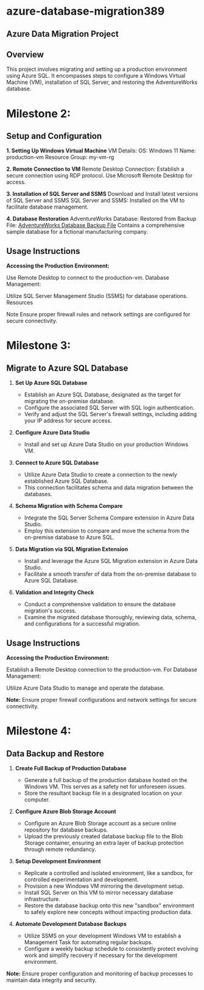# azure-database-migration389

## Azure Data Migration Project

## Overview

This project involves migrating and setting up a production environment using Azure SQL. It encompasses steps to configure a Windows Virtual Machine (VM), installation of SQL Server, and restoring the AdventureWorks database.

# Milestone 2:

## Setup and Configuration

**1. Setting Up Windows Virtual Machine**
VM Details:
OS: Windows 11
Name: production-vm
Resource Group: my-vm-rg

**2. Remote Connection to VM**
Remote Desktop Connection:
Establish a secure connection using RDP protocol.
Use Microsoft Remote Desktop for access.

**3. Installation of SQL Server and SSMS**
Download and Install latest versions of SQL Server and SSMS
SQL Server and SSMS:
Installed on the VM to facilitate database management.

**4. Database Restoration**
AdventureWorks Database:
Restored from Backup File:
[AdventureWorks Database Backup File](https://aicore-portal-public-prod-307050600709.s3.eu-west-1.amazonaws.com/project-files/93dd5a0c-212d-48eb-ad51-df521a9b4e9c/AdventureWorks2022.bak)
Contains a comprehensive sample database for a fictional manufacturing company.

## Usage Instructions

**Accessing the Production Environment:**

Use Remote Desktop to connect to the production-vm.
Database Management:

Utilize SQL Server Management Studio (SSMS) for database operations.
Resources

Note
Ensure proper firewall rules and network settings are configured for secure connectivity.

# Milestone 3:

## Migrate to Azure SQL Database

1. **Set Up Azure SQL Database**

   - Establish an Azure SQL Database, designated as the target for migrating the on-premise database.
   - Configure the associated SQL Server with SQL login authentication.
   - Verify and adjust the SQL Server's firewall settings, including adding your IP address for secure access.

2. **Configure Azure Data Studio**

   - Install and set up Azure Data Studio on your production Windows VM.

3. **Connect to Azure SQL Database**

   - Utilize Azure Data Studio to create a connection to the newly established Azure SQL Database.
   - This connection facilitates schema and data migration between the databases.

4. **Schema Migration with Schema Compare**

   - Integrate the SQL Server Schema Compare extension in Azure Data Studio.
   - Employ this extension to compare and move the schema from the on-premise database to Azure SQL.

5. **Data Migration via SQL Migration Extension**

   - Install and leverage the Azure SQL Migration extension in Azure Data Studio.
   - Facilitate a smooth transfer of data from the on-premise database to Azure SQL Database.

6. **Validation and Integrity Check**
   - Conduct a comprehensive validation to ensure the database migration's success.
   - Examine the migrated database thoroughly, reviewing data, schema, and configurations for a successful migration.

## Usage Instructions

**Accessing the Production Environment:**

Establish a Remote Desktop connection to the production-vm.
For Database Management:

Utilize Azure Data Studio to manage and operate the database.

**Note:**
Ensure proper firewall configurations and network settings for secure connectivity.

# Milestone 4:

## Data Backup and Restore

1. **Create Full Backup of Production Database**

   - Generate a full backup of the production database hosted on the Windows VM. This serves as a safety net for unforeseen issues.
   - Store the resultant backup file in a designated location on your computer.

2. **Configure Azure Blob Storage Account**

   - Configure an Azure Blob Storage account as a secure online repository for database backups.
   - Upload the previously created database backup file to the Blob Storage container, ensuring an extra layer of backup protection through remote redundancy.

3. **Setup Development Environment**

   - Replicate a controlled and isolated environment, like a sandbox, for controlled experimentation and development.
   - Provision a new Windows VM mirroring the development setup.
   - Install SQL Server on this VM to mirror necessary database infrastructure.
   - Restore the database backup onto this new "sandbox" environment to safely explore new concepts without impacting production data.

4. **Automate Development Database Backups**
   - Utilize SSMS on your development Windows VM to establish a Management Task for automating regular backups.
   - Configure a weekly backup schedule to consistently protect evolving work and simplify recovery if necessary for the development environment.

**Note:** Ensure proper configuration and monitoring of backup processes to maintain data integrity and security.
